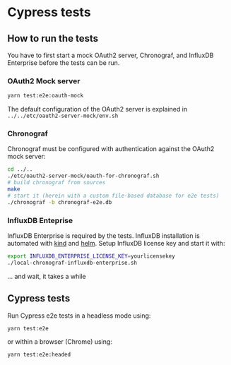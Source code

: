 # Cypress tests

## How to run the tests
You have to first start a mock OAuth2 server, Chronograf, and InfluxDB Enterprise before the tests can be run.

### OAuth2 Mock server
```bash
yarn test:e2e:oauth-mock
```
The default configuration of the OAuth2 server is explained in `../../etc/oauth2-server-mock/env.sh`

### Chronograf
Chronograf must be configured with authentication against the OAuth2 mock server:

```bash
cd ../..
./etc/oauth2-server-mock/oauth-for-chronograf.sh 
# build chronograf from sources 
make
# start it (herein with a custom file-based database for e2e tests)
./chronograf -b chronograf-e2e.db
```
### InfluxDB Enteprise
InfluxDB Enterprise is required by the tests. InfluxDB installation is automated with [kind](https://kind.sigs.k8s.io/) and [helm](https://helm.sh/). Setup InfluxDB license key and start it with:

```bash
export INFLUXDB_ENTERPRISE_LICENSE_KEY=yourlicensekey
./local-chronograf-influxdb-enterprise.sh
```

... and wait, it takes a while

## Cypress tests
Run Cypress e2e tests in a headless mode using:

```bash
yarn test:e2e
```
or within a browser (Chrome) using:
```bash
yarn test:e2e:headed
```

